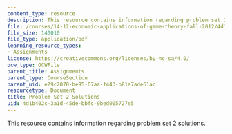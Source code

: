 ```yaml
---
content_type: resource
description: This resource contains information regarding problem set 2 solutions.
file: /courses/14-12-economic-applications-of-game-theory-fall-2012/4d1b402c3a1d45debbfc9bed005727e5_MIT14_12F12_pset2sol.pdf
file_size: 140010
file_type: application/pdf
learning_resource_types:
- Assignments
license: https://creativecommons.org/licenses/by-nc-sa/4.0/
ocw_type: OCWFile
parent_title: Assignments
parent_type: CourseSection
parent_uid: e29c2070-be95-67aa-f443-b81a7ade61ac
resourcetype: Document
title: Problem Set 2 Solutions
uid: 4d1b402c-3a1d-45de-bbfc-9bed005727e5
---
```

This resource contains information regarding problem set 2 solutions.